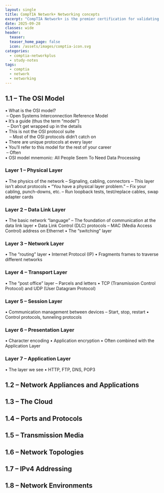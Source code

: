 ```yaml
---
layout: single
title: CompTIA Network+ Networking concepts
excerpt: "CompTIA Network+ is the premier certification for validating your knowledge of essential networking tools and concepts. You will be assessed on your abilities in network connectivity, documentation, service configuration, data centers, cloud, virtual networking, monitoring, troubleshooting, and security hardening. This certification prepares you for jobs in technical support, network operation, and system administration."
date: 2025-09-28
classes: wide
header:
  teaser:
  teaser_home_page: false
  icon: /assets/images/comptia-icon.svg
categories:
  - comptia-networkplus
  - study-notes
tags:
  - comptia
  - network
  - networking
---
```

## 1.1 – The OSI Model
• What is the OSI model? <br>
&nbsp;– Open Systems Interconnection Reference Model<br>
• It’s a guide (thus the term “model”)<br>
&ensp;– Don’t get wrapped up in the details<br>
• This is not the OSI protocol suite<br>
&emsp;– Most of the OSI protocols didn’t catch on<br>
• There are unique protocols at every layer<br>
• You’ll refer to this model for the rest of your career<br>
&nbsp;– Often<br>
• OSI model mnemonic: All People Seem To Need Data Processing<br>

### Layer 1 – Physical Layer
• The physics of the network
  – Signaling, cabling, connectors
  – This layer isn’t about protocols
• “You have a physical layer problem.”
  – Fix your cabling, punch-downs, etc.
  – Run loopback tests, test/replace cables, swap adapter cards

### Layer 2 – Data Link Layer
• The basic network “language”
  – The foundation of communication at the data link layer
• Data Link Control (DLC) protocols
  – MAC (Media Access Control) address on Ethernet
• The “switching” layer

### Layer 3 – Network Layer
• The “routing” layer
• Internet Protocol (IP)
• Fragments frames to traverse different networks

### Layer 4 – Transport Layer
• The “post office” layer
– Parcels and letters
• TCP (Transmission Control Protocol) and UDP (User Datagram Protocol)

### Layer 5 – Session Layer
• Communication management between devices
– Start, stop, restart
• Control protocols, tunneling protocols

### Layer 6 – Presentation Layer
• Character encoding
• Application encryption
• Often combined with the Application Layer

### Layer 7 – Application Layer
• The layer we see
• HTTP, FTP, DNS, POP3

## 1.2 – Network Appliances and Applications
## 1.3 – The Cloud
## 1.4 – Ports and Protocols
## 1.5 – Transmission Media
## 1.6 – Network Topologies
## 1.7 – IPv4 Addressing
## 1.8 – Network Environments

